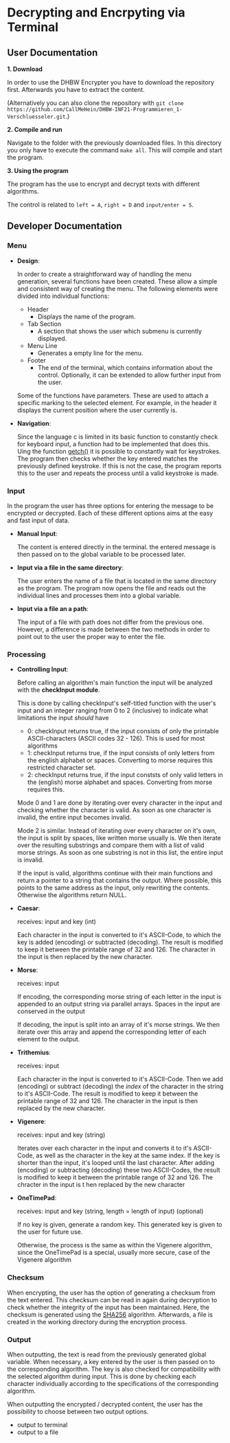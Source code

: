 # Decrypting and Encrpyting via Terminal 

## User Documentation

__1. Download__

  In order to use the DHBW Encrypter you have to download the repository first. Afterwards you have to extract the content.
  
  (Alternatively you can also clone the repository with `git clone https://github.com/CallMeHein/DHBW-INF21-Programmieren_1-Verschluesseler.git`.)
  

__2. Compile and run__

  Navigate to the folder with the previously downloaded files. In this directory you only have to execute the command `make all`. This will compile and start the program.


__3. Using the program__

  The program has the use to encrypt and decrypt texts with different algorithms.
  
  The control is related to `left = A`, `right = D` and `input/enter = S`.

## Developer Documentation

### Menu

* __Design__:

  In order to create a straightforward way of handling the menu generation, several functions have been created. These allow a simple and consistent way of creating the menu. The following elements were divided into individual functions:
  * Header
    *   Displays the name of the program.
  * Tab Section
    *   A section that shows the user which submenu is currently displayed.
  * Menu Line
    * Generates a empty line for the menu.
  * Footer
    * The end of the terminal, which contains information about the control. Optionally, it can be extended to allow further input from the user.

  Some of the functions have parameters. These are used to attach a specific marking to the selected element. For example, in the header it displays the current position where the user currently is.


* __Navigation__:

    Since the language c is limited in its basic function to constantly check for keyboard input, a function had to be implemented that does this. Uing the function [getch()](https://github.com/Angmar3019/getch) it is possible to constantly wait for keystrokes. The program then checks whether the key entered matches the previously defined keystroke. If this is not the case, the program reports this to the user and repeats the process until a valid keystroke is made.

### Input

In the program the user has three options for entering the message to be encrypted or decrypted. Each of these different options aims at the easy and fast input of data.

  * __Manual Input__:
  
      The content is entered directly in the terminal. the entered message is then passed on to the global variable to be processed later.
      
  * __Input via a file in the same directory__:

      The user enters the name of a file that is located in the same directory as the program. The program now opens the file and reads out the individual lines and processes them into a global variable.

  * __Input via a file an a path__:

      The input of a file with path does not differ from the previous one. However, a difference is made between the two methods in order to point out to the user the proper way to enter the file.

### Processing
   * __Controlling Input__:
     
      Before calling an algorithm's main function the input will be analyzed with the __checkInput module__.
     
      This is done by calling checkInput's self-titled function with the user's input and an integer ranging from 0 to 2 (inclusive) to indicate what limitations the input _should_ have
     * 0: checkInput returns true, if the input consists of only the printable ASCII-characters (ASCII codes 32 - 126). This is used for most algorithms
     * 1: checkInput returns true, if the input consists of only letters from the english alphabet or spaces. Converting to morse requires this restricted character set.
     * 2: checkInput returns true, if the input conststs of only valid letters in the (english) morse alphabet and spaces. Converting from morse requires this.
     
     Mode 0 and 1 are done by iterating over every character in the input and checking whether the character is valid. As soon as one character is invalid, the entire input becomes invalid.
     
     Mode 2 is similar. Instead of iterating over every character on it's own, the input is split by spaces, like written morse usually is. We then iterate over the resulting substrings and compare them with a list of valid morse strings. As soon as one substring is not in this list, the entire input is invalid.
     
     If the input is valid, algorithms continue with their main functions and return a pointer to a string that contains the output. Where possible, this points to the same address as the input, only rewriting the contents.
     Otherwise the algorithms return NULL.
   * __Caesar__:
   
      receives: input and key (int)
      
      Each character in the input is converted to it's ASCII-Code, to which the key is added (encoding) or subtracted (decoding). The result is modified to keep it between the printable range of 32 and 126. The character in the input is then replaced by the new character.
   
   * __Morse__:
      
      receives: input
      
      If encoding, the corresponding morse string of each letter in the input is appended to an output string via parallel arrays. Spaces in the input are conserved in the output
      
      If decoding, the input is split into an array of it's morse strings. We then iterate over this array and append the corresponding letter of each element to the output.
      
   * __Trithemius__:
      
      receives: input
      
      Each character in the input is converted to it's ASCII-Code. Then we add (encoding) or subtract (decoding) the _index_ of the character in the string to it's ASCII-Code. The result is modified to keep it between the printable range of 32 and 126. The character in the input is then replaced by the new character.
      
   * __Vigenere__:
      
      receives: input and key (string)
      
      Iterates over each character in the input and converts it to it's ASCII-Code, as well as the character in the key at the same index. If the key is shorter than the input, it's looped until the last character. After adding (encoding) or subtracting (decoding) these two ASCII-Codes, the result is modified to keep it between the printable range of 32 and 126. The chracter in the input is t hen replaced by the new character
      
   * __OneTimePad__:
      
      receives: input and key (string, length = length of input) (optional)
      
      If no key is given, generate a random key. This generated key is given to the user for future use.
      
      Otherwise, the process is the same as within the Vigenere algorithm, since the OneTimePad is a special, usually more secure, case of the Vigenere algorithm

### Checksum
  When encrypting, the user has the option of generating a checksum from the text entered. This checksum can be read in again during decryption to check whether the integrity of the input has been maintained. Here, the checksum is generated using the [SHA256](https://github.com/openssl/openssl/blob/master/include/openssl/sha.h) algorithm. Afterwards, a file is created in the working directory during the encryption process.


### Output
  When outputting, the text is read from the previously generated global variable. When necessary, a key entered by the user is then passed on to the corresponding algorithm.
  The key is also checked for compatibility with the selected algorithm during input. This is done by checking each character individually according to the specifications of the corresponding algorithm.
  
  When outputting the encrypted / decrypted content, the user has the possibility to choose between two output options.
  * output to terminal
  * output to a file
